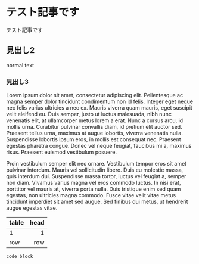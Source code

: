 # テスト記事です
テスト記事です

## 見出し2

normal text

### 見出し3

Lorem ipsum dolor sit amet, consectetur adipiscing elit. Pellentesque ac magna semper dolor tincidunt condimentum non id felis. Integer eget neque nec felis varius ultricies a nec ex. Mauris viverra quam mauris, eget suscipit velit eleifend eu. Duis semper, justo ut luctus malesuada, nibh nunc venenatis elit, at ullamcorper metus lorem a erat. Nunc a cursus arcu, id mollis urna. Curabitur pulvinar convallis diam, id pretium elit auctor sed. Praesent tellus urna, maximus at augue lobortis, viverra venenatis nulla. Suspendisse lobortis ipsum eros, in mollis est consequat nec. Praesent egestas pharetra congue. Donec vel neque feugiat, faucibus mi a, maximus risus. Praesent euismod vestibulum posuere.

Proin vestibulum semper elit nec ornare. Vestibulum tempor eros sit amet pulvinar interdum. Mauris vel sollicitudin libero. Duis eu molestie massa, quis interdum dui. Suspendisse massa tortor, luctus vel feugiat a, semper non diam. Vivamus varius magna vel eros commodo luctus. In nisi erat, porttitor vel mauris at, viverra porta nulla. Duis tristique enim sed quam egestas, non ultricies magna commodo. Fusce vitae velit vitae metus tincidunt imperdiet sit amet sed augue. Sed finibus dui metus, ut hendrerit augue egestas vitae.


|table|head|
|:--|--:|
|1|1|
|row|row|

```
code block
```

